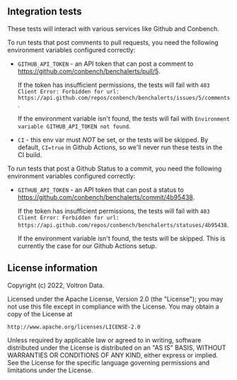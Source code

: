 Integration tests
-----------------

These tests will interact with various services like Github and Conbench.

To run tests that post comments to pull requests, you need the following environment
variables configured correctly:

- `GITHUB_API_TOKEN` - an API token that can post a comment to
    https://github.com/conbench/benchalerts/pull/5.

    If the token has insufficient permissions, the tests will fail with
    `403 Client Error: Forbidden for url: https://api.github.com/repos/conbench/benchalerts/issues/5/comments`.

    If the environment variable isn't found, the tests will fail with
    `Environment variable GITHUB_API_TOKEN not found`.
- `CI` - this env var must *NOT* be set, or the tests will be skipped. By default,
    `CI=true` in Github Actions, so we'll never run these tests in the CI build.

To run tests that post a Github Status to a commit, you need the following environment
variables configured correctly:

- `GITHUB_API_TOKEN` - an API token that can post a status to
    https://github.com/conbench/benchalerts/commit/4b95438.

    If the token has insufficient permissions, the tests will fail with
    `403 Client Error: Forbidden for url: https://api.github.com/repos/conbench/benchalerts/statuses/4b95438`.

    If the environment variable isn't found, the tests will be skipped. This is
    currently the case for our Github Actions setup.

License information
-------------------

Copyright (c) 2022, Voltron Data.

Licensed under the Apache License, Version 2.0 (the "License");
you may not use this file except in compliance with the License.
You may obtain a copy of the License at

    http://www.apache.org/licenses/LICENSE-2.0

Unless required by applicable law or agreed to in writing, software
distributed under the License is distributed on an "AS IS" BASIS,
WITHOUT WARRANTIES OR CONDITIONS OF ANY KIND, either express or implied.
See the License for the specific language governing permissions and
limitations under the License.

